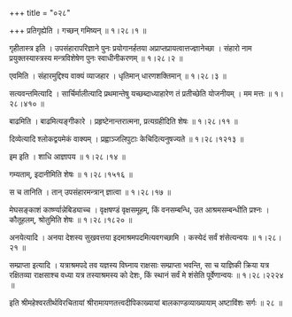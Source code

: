 +++
title = "०२८"

+++
प्रतिगृह्येति । गच्छन् गमिष्यन्  ॥  १।२८।१ ॥   

  

गृहीतास्त्र इति । उपसंहारापरिज्ञाने पुनः प्रयोगानर्हतया अप्राप्तप्रायत्वात्तज्ज्ञानेच्छा । संहारो नाम प्रयुक्तस्यास्त्रस्य मन्त्रविशेषेण पुनः स्वाधीनीकरणम्  ॥  १।२८।२ ॥   

  

एवमिति । संहारमुद्दिश्य वाक्यं व्याजहार । धृतिमान् धारणशक्तिमान्  ॥  १।२८।३ ॥   

  

सत्यवन्तमित्यादि । सार्चिर्मालीत्यादि प्रथमान्तेषु यच्छब्दाध्याहारेण तं प्रतीच्छेति योजनीयम् । मम मत्तः  ॥  १।२८।४१० ॥   

  

बाढमिति । बाढमित्यङ्गीकारे । प्रहृष्टेनान्तरात्मना, प्रत्यग्रहीदिति शेषः  ॥  १।२८।११ ॥   

  

दिव्येत्यादि श्लोकद्वयमेकं वाक्यम् । प्रह्वाञ्जलिपुटाः केचिदित्यनुषज्यते  ॥  १।२८।१२१३ ॥   

  

इम इति । शाधि आज्ञापय  ॥  १।२८।१४ ॥   

  

गम्यताम्, इदानीमिति शेषः  ॥  १।२८।१५१६ ॥   

  

स च तानिति । तान् उपसंहारमन्त्रान् ज्ञात्वा  ॥  १।२८।१७ ॥   

  

मेघसङ्काशं कार्ष्ण्यान्नेबिड्याच्च । वृक्षषण्डं वृक्षसमूहम्, किं वनसम्बन्धि, उत आश्रमसम्बन्धीति प्रश्नः । कौतूहलम्, श्रोतुमिति शेषः  ॥  १।२८।१८२० ॥   

  

अनयेत्यादि । अनया देशस्य सुखवत्तया इदमाश्रमपदमित्यवगच्छामि । कस्येदं सर्वं शंसेत्यन्वयः  ॥  १।२८।२१ ॥   

  

सम्प्राप्ता इत्यादि । यत्राश्रमपदे तव यज्ञस्य विघ्नाय राक्षसाः सम्प्राप्ता भवन्ति, सा च याज्ञिकी क्रिया यत्र रक्षितव्या राक्षसाश्च वध्या यत्र तस्याश्रमस्य को देशः, किं स्थानं सर्वं मे शंसेति पूर्वेणान्वयः  ॥  १।२८।२२२४ ॥   

  

इति श्रीमहेश्वरतीर्थविरचितायां श्रीरामायणतत्त्वदीपिकाख्यायां बालकाण्डव्याख्यायाम् अष्टाविंशः सर्गः  ॥  २८  ॥   

  

  

